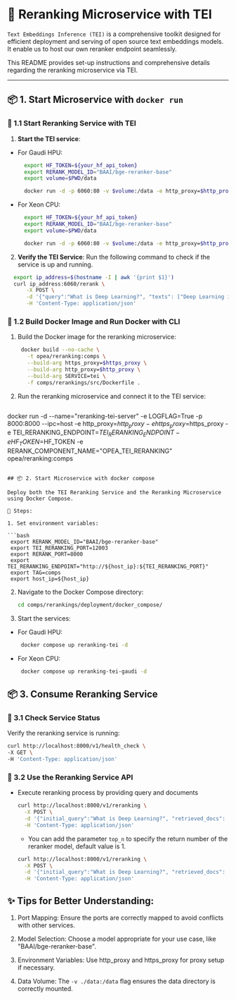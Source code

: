 # 🌟 Reranking Microservice with TEI

`Text Embeddings Inference (TEI)` is a comprehensive toolkit designed for efficient deployment and serving of open source text embeddings models.
It enable us to host our own reranker endpoint seamlessly.

This README provides set-up instructions and comprehensive details regarding the reranking microservice via TEI.

---

## 📦 1. Start Microservice with `docker run`

### 🔹 1.1 Start Reranking Service with TEI

1. **Start the TEI service**:

- For Gaudi HPU:

  ```bash
    export HF_TOKEN=${your_hf_api_token}
    export RERANK_MODEL_ID="BAAI/bge-reranker-base"
    export volume=$PWD/data

    docker run -d -p 6060:80 -v $volume:/data -e http_proxy=$http_proxy -e https_proxy=$https_proxy --pull always ghcr.io/huggingface/text-embeddings-inference:cpu-1.5 --model-id $RERANK_MODEL_ID --hf-api-token $HF_TOKEN
  ```

- For Xeon CPU:

  ```bash
    export HF_TOKEN=${your_hf_api_token}
    export RERANK_MODEL_ID="BAAI/bge-reranker-base"
    export volume=$PWD/data

    docker run -d -p 6060:80 -v $volume:/data -e http_proxy=$http_proxy -e https_proxy=$https_proxy --pull always ghcr.io/huggingface/tei-gaudi:1.5.2 --model-id $RERANK_MODEL_ID --hf-api-token $HF_TOKEN
  ```


2. **Verify the TEI Service**:
   Run the following command to check if the service is up and running.

  ```bash
    export ip_address=$(hostname -I | awk '{print $1}')
    curl ip_address:6060/rerank \
        -X POST \
        -d '{"query":"What is Deep Learning?", "texts": ["Deep Learning is not...", "Deep learning is..."]}' \
        -H 'Content-Type: application/json'
  ```

### 🔹 1.2 Build Docker Image and Run Docker with CLI

1. Build the Docker image for the reranking microservice:

   ```bash
    docker build --no-cache \
      -t opea/reranking:comps \
      --build-arg https_proxy=$https_proxy \
      --build-arg http_proxy=$http_proxy \
      --build-arg SERVICE=tei \
      -f comps/rerankings/src/Dockerfile .
   ```

2. Run the reranking microservice and connect it to the TEI service:

   ```bash
  docker run -d --name="reranking-tei-server" -e LOGFLAG=True  -p 8000:8000 --ipc=host -e http_proxy=$http_proxy -e https_proxy=$https_proxy -e TEI_RERANKING_ENDPOINT=$TEI_RERANKING_ENDPOINT -e HF_TOKEN=$HF_TOKEN  -e RERANK_COMPONENT_NAME="OPEA_TEI_RERANKING"  opea/reranking:comps

   ```

## 📦 2. Start Microservice with docker compose

Deploy both the TEI Reranking Service and the Reranking Microservice using Docker Compose.

🔹 Steps:

1. Set environment variables:

   ```bash
    export RERANK_MODEL_ID="BAAI/bge-reranker-base"
    export TEI_RERANKING_PORT=12003
    export RERANK_PORT=8000
    export TEI_RERANKING_ENDPOINT="http://${host_ip}:${TEI_RERANKING_PORT}"
    export TAG=comps
    export host_ip=${host_ip}
   ```

2. Navigate to the Docker Compose directory:

   ```bash
   cd comps/rerankings/deployment/docker_compose/
   ```

3. Start the services:

- For Gaudi HPU:

   ```bash
    docker compose up reranking-tei -d
   ```


- For Xeon CPU:   

   ```bash
    docker compose up reranking-tei-gaudi -d
   ```

## 📦 3. Consume Reranking Service

### 🔹 3.1 Check Service Status

Verify the reranking service is running:

  ```bash
  curl http://localhost:8000/v1/health_check \
  -X GET \
  -H 'Content-Type: application/json'
  ```

### 🔹 3.2 Use the Reranking Service API

- Execute reranking process by providing query and documents

  ```bash
  curl http://localhost:8000/v1/reranking \
    -X POST \
    -d '{"initial_query":"What is Deep Learning?", "retrieved_docs": [{"text":"Deep Learning is not..."}, {"text":"Deep learning is..."}]}' \
    -H 'Content-Type: application/json'
  ```

  - You can add the parameter `top_n` to specify the return number of the reranker model, default value is 1.

  ```bash
  curl http://localhost:8000/v1/reranking \
    -X POST \
    -d '{"initial_query":"What is Deep Learning?", "retrieved_docs": [{"text":"Deep Learning is not..."}, {"text":"Deep learning is..."}], "top_n":2}' \
    -H 'Content-Type: application/json'
  ```


## ✨ Tips for Better Understanding:

1. Port Mapping:
   Ensure the ports are correctly mapped to avoid conflicts with other services.

2. Model Selection:
   Choose a model appropriate for your use case, like "BAAI/bge-reranker-base".

3. Environment Variables:
   Use http_proxy and https_proxy for proxy setup if necessary.

4. Data Volume:
   The `-v ./data:/data` flag ensures the data directory is correctly mounted.
